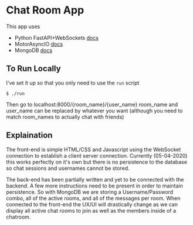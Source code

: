 # Chat Room App

This app uses 
- Python FastAPI+WebSockets [docs](https://fastapi.tiangolo.com/)
- MotorAsyncIO [docs](https://motor.readthedocs.io/en/stable/tutorial-asyncio.html)
- MongoDB [docs](https://docs.mongodb.com/manual/)


## To Run Locally

I've set it up so that you only need to use the `run` script

```
$ ./run
```

Then go to localhost:8000/{room_name}/{user_name}
room_name and user_name can be replaced by whatever you want (although you need to match room_names to actually chat with friends)

## Explaination

The front-end is simple HTML/CSS and Javascript using the WebSocket connection to establish a client server connection. 
Currently (05-04-2020) this works perfectly on it's own but there is no persistence to the database so chat sessions and usernames cannot be stored.

The back-end has been partially written and yet to be connected with the backend. 
A few more instructions need to be present in order to maintain persistence.
So with MongoDB we are storing a Username/Password combo, all of the active rooms, and all of the messages per room.
When connected to the front-end the UX/UI will drastically change as we can display all active chat rooms to join as well as the members inside of a chatroom.
